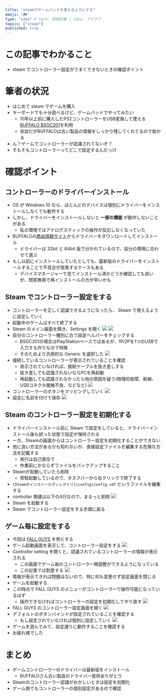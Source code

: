 ```yaml
---
title: "steamでゲームパッドを使えるようにする"
emoji: "🎮"
type: "idea" # tech: 技術記事 / idea: アイデア
topics: ["steam"]
published: true
---
```


# この記事でわかること

* steam でコントローラー設定がうまくできないときの確認ポイント

# 筆者の状況

* はじめて steam でゲームを購入
* キーボードでも十分遊べるけど、ゲームパッドでやってみたい
    * 10年以上前に購入したPS2コントローラーをUSB変換して使える[BUFFALO BSGC201](https://www.buffalo.jp/product/detail/manual/bsgc201.html#tab-link)を利用
    * 余談だがBUFFALOは古い製品の情報をしっかり残してくれてるので助かる
* ん？ゲームでコントローラーが認識されてないぞ？
* そもそもコントローラーってどこで設定するんだっけ

# 確認ポイント

## コントローラーのドライバーインストール

* OS が Windows 10 なら、ほとんどのデバイスは個別にドライバーをインストールしなくても動作する
* しかし、ドライバーをインストールしないと **一部の機能** が動作しないことがある
    * 私の環境ではアナログスティックの操作が反応しなくなっていた
* BUFFALOの[商品情報サイト](https://www.buffalo.jp/product/detail/software/bsgc201.html#tab-link)からドライバーをダウンロードしてインストール
    * ドライバーは 32bit と 64bit 版で分かれているので、自分の環境に合わせて選ぶ
* もし以前にインストールしていたとしても、最新版のドライバーをインストールすることで不具合が改善するケースもある
    * デバイスマネージャーで見てインストール済かどうか確認しても良いが、問答無用で再インストールの方が早いかも

## Steam でコントローラー設定をする

* コントローラーを正しく認識できるようになったら、 Steam で使えるように設定していく
* 起動中のゲームはすべて終了する
* Steam のメイン画面を開き、Settings を開く
![](https://storage.googleapis.com/zenn-user-upload/q5279pwm5flo7vhg4aato9013frd)
![](https://storage.googleapis.com/zenn-user-upload/xw74me4cfmb0w2ea9v6qzzothxkq)
* 自分のコントローラー種別に合う設定ヘルパーをチェックする
    * BSGC201の場合はPlayStationベースではあるが、1P/2Pを1つのUSBで入力する作りなので特殊
    * そのためより汎用的な Generic を選択した
![](https://storage.googleapis.com/zenn-user-upload/0zf1noler1z1uygt9iu6jbf41jkt)
* 接続しているコントローラーが表示されていることを確認
    * 表示されていなければ、接続ケーブルを抜き差しする
    * 抜き差しでも認識されないならPCを再起動
    * 再起動しても認識されなかったら他の原因を疑う(物理的故障、断線、USBコネクタ接触不良、などなど)
![](https://storage.googleapis.com/zenn-user-upload/uwa2wqgptam1vzmklj9swpusu0hi)
* コントローラーのボタンをマッピングしていく
![](https://storage.googleapis.com/zenn-user-upload/d9e8s6ivtcx39q0wuamr7mx8sddm)
* 設定に名前を付けて保存
![](https://storage.googleapis.com/zenn-user-upload/lzibwvdk9q2uqtqj9zvwx2thldpw)

## Steam のコントローラー設定を初期化する

* ドライバーインストール前に Steam で設定をしていると、ドライバーインストール後も誤った状態で設定が保持される
* 一方、Steamの画面からはコントローラー設定を初期化することができない
* 他に良い方法があるかも知れないが、直接設定ファイルを編集する危険な方法を記載する
    * 実行は自己責任で
    * 作業前にかならずファイルをバックアップすること
* Steamが起動していたら削除
    * 常駐起動しているので、タスクバーから右クリックで終了する
* `{Steamのインストールディレクトリ}\config\config.vdf` というファイルを編集する
* controller 関連は以下の4行なので、まるっと削除
![](https://storage.googleapis.com/zenn-user-upload/xtd0xuxf3o6j69s3a61z996icmm3)
* Steam を起動する
* Steam でコントローラー設定をする手順に戻る

## ゲーム毎に設定をする

* 今回は [FALL GUYS](https://ja.wikipedia.org/wiki/%E3%83%95%E3%82%A9%E3%83%BC%E3%83%AB%E3%82%AC%E3%82%A4%E3%82%BA_%E3%82%A2%E3%83%AB%E3%83%86%E3%82%A3%E3%83%A1%E3%83%83%E3%83%88_%E3%83%8E%E3%83%83%E3%82%AF%E3%82%A2%E3%82%A6%E3%83%88) を例とする
* ゲーム起動画面を表示して、コントローラー設定をする
![](https://storage.googleapis.com/zenn-user-upload/cw6apmdqc7ykbstfip05lxxyidvc)
* Controller setting を開くと、認識されているコントローラーの情報が表示される
    * この画面でゲーム毎のコントローラー微調整ができるようになっている
    * この記事では割愛する
![](https://storage.googleapis.com/zenn-user-upload/gnhczcowa2wb0wbbhggbseaorm07)
* 情報が表示できれば問題はないので、特に何も変更せず設定画面を閉じる
* ゲームを起動する
* この時点で FALL GUYS のメニューがコントローラーで操作可能になっているはず
    * 操作できなければコントローラーの設定を初期化してやり直す
![](https://storage.googleapis.com/zenn-user-upload/ppfyllf18t7quo83tga58t2pnp19)
* FALL GUYS のコントローラー設定画面を開く
![](https://storage.googleapis.com/zenn-user-upload/72d7yb3t60ygwix1z5syp2zulwp7)
* デフォルトのボタンバインドが設定されていることを確認する
    * もし設定されていなければ個別に設定していく
![](https://storage.googleapis.com/zenn-user-upload/g1q4b5lc7ft563womvrgp8dmdw45)
* ゲームを遊んでみて、設定通りに動作することを確認する
* お疲れ様でした

# まとめ

* ゲームコントローラーのドライバーは最新版をインストール
    * BUFFALOさん古い製品のドライバー提供ありがとう
* Steamのコントローラー認識がおかしいときは設定を初期化
* ゲーム側でもコントローラーの個別設定があるので確認
